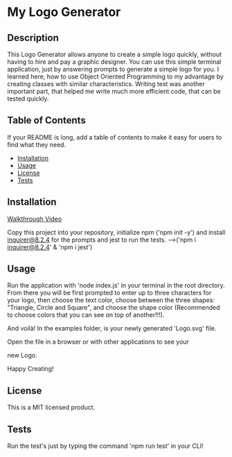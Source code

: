 # My Logo Generator

## Description

This Logo Generator allows anyone to create a simple logo quickly, without having to hire and pay a graphic designer.
You can use this simple terminal application, just by answering prompts to generate a simple logo for you.
I learned here, how to use Object Oriented Programming to my advantage by creating classes with similar characteristics.
Writing test was another important part, that helped me write much more efficient code, that can be tested quickly.

## Table of Contents

If your README is long, add a table of contents to make it easy for users to find what they need.

- [Installation](#installation)
- [Usage](#usage)
- [License](#license)
- [Tests](#tests)

## Installation

[Walkthrough Video](https://drive.google.com/file/d/1FTukF6rhc2Nz--SsNy2QxbMDE0M3V20L/view)

Copy this project into your repository, initialize npm ('npm init -y') and install inquirer@8.2.4 for the prompts and jest to run the tests. -->('npm i inquirer@8.2.4' & 'npm i jest')

## Usage

Run the application with 'node index.js' in your terminal in the root directory.
From there you will be first prompted to enter up to three characters for your logo, then choose the text color, choose between the three shapes: 
"Triangle, Circle and Square",
and choose the shape color (Recommended to choose colors that you can see on top of another!!!).

And voilà! In the examples folder, is your newly generated 'Logo.svg' file.

Open the file in a browser or with other applications to see your

new Logo.

Happy Creating!

## License

This is a MIT licensed product.

## Tests

Run the test's just by typing the command 'npm run test' in your CLI!
